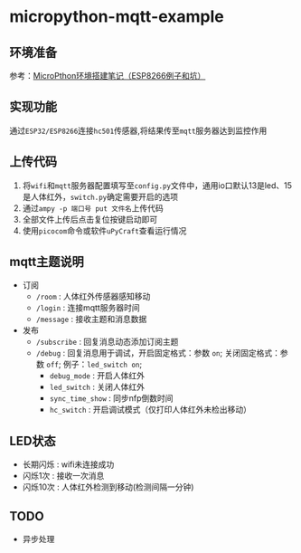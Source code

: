 # micropython-mqtt-example

## 环境准备
参考：[MicroPthon环境搭建笔记（ESP8266例子和坑）](https://garbo.me/2022/08/29/MicroPython%E7%8E%AF%E5%A2%83%E6%90%AD%E5%BB%BA%E7%AC%94%E8%AE%B0%EF%BC%88ESP8266%E4%BE%8B%E5%AD%90%E5%92%8C%E5%9D%91%EF%BC%89/)

## 实现功能
通过`ESP32/ESP8266`连接`hc501`传感器,将结果传至`mqtt`服务器达到监控作用

## 上传代码
1. 将`wifi`和`mqtt`服务器配置填写至`config.py`文件中，通用io口默认13是led、15是人体红外，`switch.py`确定需要开启的选项
2. 通过`ampy -p 端口号 put 文件名`上传代码
3. 全部文件上传后点击复位按键启动即可
4. 使用`picocom`命令或软件`uPyCraft`查看运行情况

## mqtt主题说明
- 订阅
    - `/room` : 人体红外传感器感知移动
    - `/login` : 连接mqtt服务器时间
    - `/message` : 接收主题和消息数据
- 发布
    - `/subscribe` : 回复消息动态添加订阅主题
    - `/debug` : 回复消息用于调试，开启固定格式：参数 `on`; 关闭固定格式：参数 `off`; 例子：`led_switch on`;
        - `debug_mode` : 开启人体红外
        - `led_switch` : 关闭人体红外
        - `sync_time_show` : 同步nfp倒数时间
        - `hc_switch` : 开启调试模式（仅打印人体红外未检出移动）

## LED状态
- 长期闪烁 : wifi未连接成功
- 闪烁1次 : 接收一次消息
- 闪烁10次 : 人体红外检测到移动(检测间隔一分钟)

## TODO
- 异步处理
